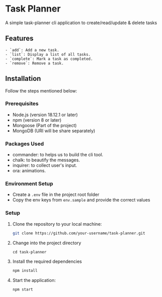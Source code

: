 # Task Planner

A simple task-planner cli application to create/read/update & delete tasks

## Features

    - `add`: Add a new task.
    - `list`: Display a list of all tasks.
    - `complete`: Mark a task as completed.
    - `remove`: Remove a task.

## Installation

Follow the steps mentioned below:

### Prerequisites

- Node.js (version 18.12.1 or later)
- npm (version 8 or later)
- Mongoose (Part of the project)
- MongoDB (URI will be share separately)

### Packages Used

- commander: to helps us to build the cli tool.
- chalk: to beautify the messages.
- inquirer: to collect user's input.
- ora: animations.

### Environment Setup

- Create a `.env` file in the project root folder
- Copy the env keys from `env.sample` and provide the correct values

### Setup

1. Clone the repository to your local machine:
   ```sh
   git clone https://github.com/your-username/task-planner.git
   ```
2. Change into the project directory

   ```
   cd task-planner
   ```

3. Install the required dependencies

   ```sh
   npm install
   ```

4. Start the application:

   ```
   npm start
   ```
